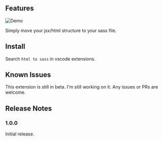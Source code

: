 
## Features
![Demo](https://github.com/nosecoolie/html-to-sass/blob/master/images/demo.gif)

Simply move your jsx/html structure to your sass file.

## Install

Search `html to sass` in vscode extensions.

## Known Issues

This extension is still in beta. I'm still working on it.
Any issues or PRs are welcome.

## Release Notes

### 1.0.0

Initial release.

